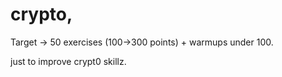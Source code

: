 # crypto,

Target -> 50 exercises (100->300 points) + warmups under 100.

just to improve crypt0 skillz.
